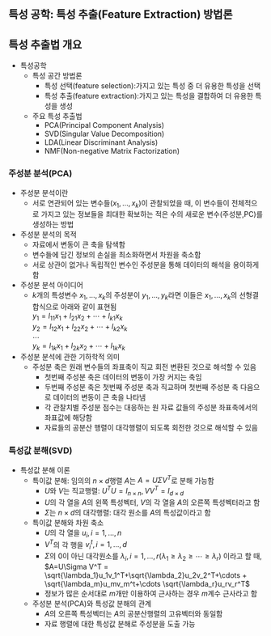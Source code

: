 ## 특성 공학: 특성 추출(Feature Extraction) 방법론
## 특성 추출법 개요
- 특성공학
  - 특성 공간 방법론
    - 특성 선택(feature selection):가지고 있는 특성 중 더 유용한 특성을 선택
    - 특성 추출(feature extraction):가지고 있는 특성을 결합하여 더 유용한 특성을 생성
  - 주요 특성 추출법
    - PCA(Principal Component Analysis)
    - SVD(Singular Value Decomposition)
    - LDA(Linear Discriminant Analysis)
    - NMF(Non-negative Matrix Factorization)
### 주성분 분석(PCA)
- 주성분 분석이란
  - 서로 연관되어 있는 변수들($x_1,...,x_k$)이 관찰되었을 때, 이 변수들이 전체적으로 가지고 있는 정보들을 최대한 확보하는 적은 수의 새로운 변수(주성분,PC)를 생성하는 방법
- 주성분 분석의 목적
  - 자료에서 변동이 큰 축을 탐색함
  - 변수들에 담긴 정보의 손실을 최소화하면서 차원을 축소함
  - 서로 상관이 없거나 독립적인 변수인 주성분을 통해 데이터의 해석을 용이하게 함
- 주성분 분석 아이디어
  - $k$개의 특성변수 $x_1,...,x_k$의 주성분이 $y_1,...,y_k$라면 이들은 $x_1,...,x_k$의 선형결합식으로 아래와 같이 표현됨<br>$y_1=l_{11}x_1+l_{21}x_2+\cdots +l_{k1}x_k$<br>
 $y_2=l_{12}x_1+l_{22}x_2+\cdots +l_{k2}x_k$<br> $\cdots$ <br>
 $y_k=l_{1k}x_1+l_{2k}x_2+\cdots +l_{1k}x_k$
- 주성분 분석에 관한 기하학적 의미
  - 주성분 축은 원래 변수들의 좌표축이 직교 회전 변환된 것으로 해석할 수 있음
    - 첫번째 주성분 축은 데이터의 변동이 가장 커지는 축임
    - 두번째 주성분 축은 첫번째 주성분 축과 직교하며 첫번째 주성분 축 다음으로 데이터의 변동이 큰 축을 나타냄
    - 각 관찰치별 주성분 점수는 대응하는 원 자료 값들의 주성분 좌표축에서의 좌표값에 해당함
    - 자료들의 공분산 행렬이 대각행렬이 되도록 회전한 것으로 해석할 수 있음
### 특성값 분해(SVD)
- 특성값 분해 이론
  - 특이값 분해: 임의의 $n\times d$행렬 $A$는 $A=U\Sigma V^T$로 분해 가능함
    - $U$와 $V$는 직교행렬: $U^TU=I_{n\times n},VV^T=I_{d\times d}$
    - $U$의 각 열을 $A$의 왼쪽 특성벡터, $V$의 각 열을 $A$의 오른쪽 특성벡터라고 함
    - $\Sigma$는 $n\times d$의 대각행렬: 대각 원소를 $A$의 특성값이라고 함
  - 특이값 분해와 차원 축소
    - $U$의 각 열을 $u_i,i=1,...,n$
    - $V^T$의 각 행을 $v_i^t,i=1,...,d$
    - $\Sigma$의 0이 아닌 대각원소를 $\lambda_i,i=1,...,r(\lambda_1 \geq \lambda_2 \geq \cdots \geq \lambda_r)$ 이라고 할 때,<br>$A=U\Sigma V^T = \sqrt{\lambda_1}u_1v_1^T+\sqrt{\lambda_2}u_2v_2^T+\cdots + \sqrt{\lambda_m}u_mv_m^t+\cdots \sqrt{\lambda_r}u_rv_r^T$
    - 정보가 많은 순서대로 $m$개만 이용하여 근사하는 경우 $m$계수 근사라고 함
  - 주성분 분석(PCA)와 특성값 분해의 관계
    - $A$의 오른쪽 특성벡터는 $A$의 공분산행렬의 고유벡터와 동일함
    - 자료 행렬에 대한 특성값 분해로 주성분을 도출 가능